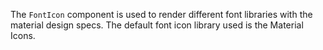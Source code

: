 The `FontIcon` component is used to render different font libraries
with the material design specs. The default font icon library used
is the Material Icons.
